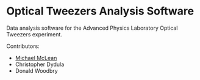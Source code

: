 # Optical Tweezers Analysis Software
Data analysis software for the Advanced Physics Laboratory Optical Tweezers experiment.

Contributors:
- [Michael McLean](https://github.com/mcleanm)
- Christopher Dydula
- Donald Woodbry
